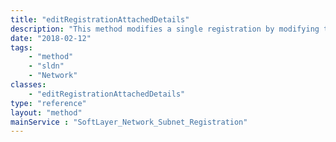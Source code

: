 ```yaml
---
title: "editRegistrationAttachedDetails"
description: "This method modifies a single registration by modifying the current [[SoftLayer_Network_Subnet_Registration_Details]] objects that are linked to that registration. "
date: "2018-02-12"
tags:
    - "method"
    - "sldn"
    - "Network"
classes:
    - "editRegistrationAttachedDetails"
type: "reference"
layout: "method"
mainService : "SoftLayer_Network_Subnet_Registration"
---
```

